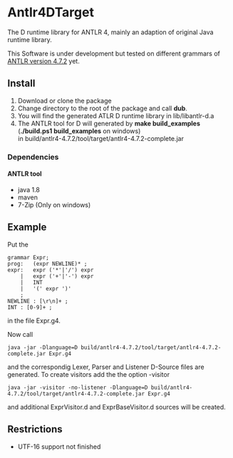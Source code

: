 ﻿# Antlr4DTarget
The D runtime library for ANTLR 4, mainly an adaption of original Java runtime library.

This Software is under development but tested on different grammars of [ANTLR
version 4.7.2](http://www.antlr.org/) yet.
## Install
1. Download or clone the package
2. Change directory to the root of the package and call __dub__.
3. You will find the generated ATLR D runtime library in lib/libantlr-d.a
4. The ANTLR tool for D will generated by __make build_examples__ (__./build.ps1 build_examples__ on windows)  
   in build/antlr4-4.7.2/tool/target/antlr4-4.7.2-complete.jar
### Dependencies
#### ANTLR tool
- java 1.8
- maven
- 7-Zip (Only on windows)
## Example
Put the

    grammar Expr;		
    prog:	(expr NEWLINE)* ;
    expr:	expr ('*'|'/') expr
        |	expr ('+'|'-') expr
        |	INT
        |	'(' expr ')'
        ;
    NEWLINE : [\r\n]+ ;
    INT : [0-9]+ ;

in the file Expr.g4.

Now call

    java -jar -Dlanguage=D build/antlr4-4.7.2/tool/target/antlr4-4.7.2-complete.jar Expr.g4

and the correspondig Lexer, Parser and Listener D-Source files are generated. To create visitors add the
the option -visitor

    java -jar -visitor -no-listener -Dlanguage=D build/antlr4-4.7.2/tool/target/antlr4-4.7.2-complete.jar Expr.g4

and additional ExprVisitor.d and ExprBaseVisitor.d sources will be created.


## Restrictions
- UTF-16 support not finished
